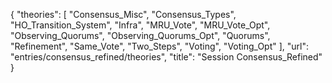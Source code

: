 {
    "theories": [
        "Consensus_Misc",
        "Consensus_Types",
        "HO_Transition_System",
        "Infra",
        "MRU_Vote",
        "MRU_Vote_Opt",
        "Observing_Quorums",
        "Observing_Quorums_Opt",
        "Quorums",
        "Refinement",
        "Same_Vote",
        "Two_Steps",
        "Voting",
        "Voting_Opt"
    ],
    "url": "entries/consensus_refined/theories",
    "title": "Session Consensus_Refined"
}